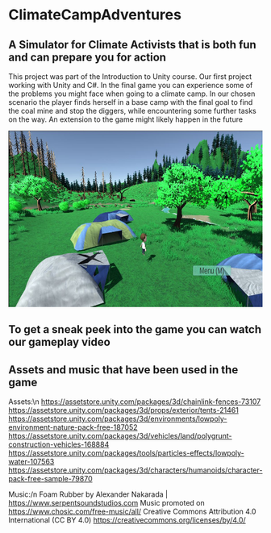 # ClimateCampAdventures
## A Simulator for Climate Activists that is both fun and can prepare you for action
This project was part of the Introduction to Unity course. Our first project working with Unity and C#. In the final game you can experience some of the problems you might face when going to a climate camp. In our chosen scenario the player finds herself in a base camp with the final goal to find the coal mine and stop the diggers, while encountering some further tasks on the way. An extension to the game might likely happen in the future

<p align="center">
  <img src="ClimateCampAdventures.JPG" alt="Start image from game" width = 600 height=350/>
</p>

## To get a sneak peek into the game you can watch our gameplay video

## Assets and music that have been used in the game
Assets:\n
https://assetstore.unity.com/packages/3d/chainlink-fences-73107
https://assetstore.unity.com/packages/3d/props/exterior/tents-21461
https://assetstore.unity.com/packages/3d/environments/lowpoly-environment-nature-pack-free-187052
https://assetstore.unity.com/packages/3d/vehicles/land/polygrunt-construction-vehicles-168884
https://assetstore.unity.com/packages/tools/particles-effects/lowpoly-water-107563
https://assetstore.unity.com/packages/3d/characters/humanoids/character-pack-free-sample-79870

Music:/n
Foam Rubber by Alexander Nakarada | https://www.serpentsoundstudios.com
Music promoted on https://www.chosic.com/free-music/all/
Creative Commons Attribution 4.0 International (CC BY 4.0)
https://creativecommons.org/licenses/by/4.0/
